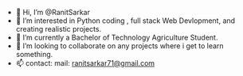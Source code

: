 - 👋 Hi, I’m @RanitSarkar
- 👀 I’m interested in Python coding , full stack Web Devlopment, and creating realistic projects.
- 🌱 I’m currently a Bachelor of Technology Agriculture Student.
- 💞️ I’m looking to collaborate on any projects where i get to learn something.
- 📫 contact: mail: ranitsarkar71@gmail.com 

<!---
RanitSarkar/RanitSarkar is a ✨ special ✨ repository because its `README.md` (this file) appears on your GitHub profile.
You can click the Preview link to take a look at your changes.
--->
